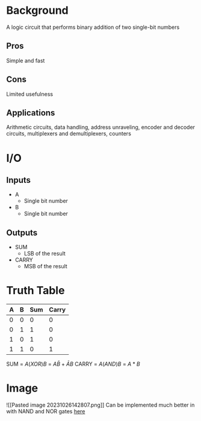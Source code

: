 # Background
A logic circuit that performs binary addition of two single-bit numbers
## Pros
Simple and fast
## Cons
Limited usefulness

## Applications
Arithmetic circuits, data handling, address unraveling, encoder and decoder circuits, multiplexers and demultiplexers, counters

# I/O
## Inputs
- A
	- Single bit number
- B
	- Single bit number
## Outputs
 - SUM
	 - LSB of the result
 - CARRY
	 - MSB of the result


# Truth Table

| A   | B   | Sum | Carry |
| --- | --- | --- | ----- |
| 0   | 0   | 0   | 0     |
| 0   |  1   |  1   |   0    |
| 1   |   0  |  1   |   0    |
| 1    |   1  | 0    | 1      |

SUM = $A (XOR) B$ = $A\bar{B} + \bar{A}B$
CARRY = $A(AND)B$ = $A*B$


# Image
![[Pasted image 20231026142807.png]]
Can be implemented much better in with NAND and NOR gates [here](https://www.geeksforgeeks.org/half-adder-half-subtractor-using-nand-nor-gates/)